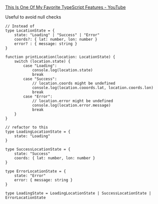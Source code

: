 [This Is One Of My Favorite TypeScript Features - YouTube](https://www.youtube.com/watch?v=xsfdypZCLQ8&ab_channel=WebDevSimplified)

Useful to avoid null checks
```tsx
// Instead of
type LocationState = {
	state: "Loading" | "Success" | "Error"
	coords?: { lat: number, lon: number }
	error? : { message: string }
}

function printLocation(location: LocationState) {
	switch (location.state) {
		case "Loading":
			console.log(location.state)
			break
		case "Success":
			// location.coords might be undefined
			console.log(location.cooords.lat, location.coords.lon)
			break
		case "Error":
			// location.error might be undefined
			console.log(location.error.message)
			break
	}
}

// refactor to this
type LoadingLocationState = {
	state: "Loading"
}

type SuccessLocationState = {
	state: "Success"
	coords: { lat: number, lon: number }
}

type ErrorLocationState = {
	state: "Error"
	error: { message: string }
}

type LoadingState = LoadingLocationState | SuccessLocationState | ErrorLocationState
```
